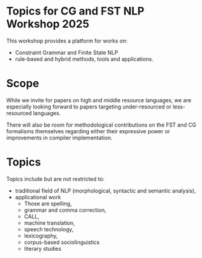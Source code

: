 # Topics for CG and FST NLP Workshop 2025

This workshop provides a platform for works on:

- Constraint Grammar and Finite State NLP
- rule-based and hybrid methods, tools and applications.

# Scope

While we invite for papers on high and middle resource languages, we are especially looking forward to papers targeting under-resourced or less-resourced languages. 

There will also be room for methodological contributions on the FST and CG formalisms themselves regarding either their expressive power or improvements in compiler implementation.

# Topics 

Topics include but are not restricted to:

- traditional field of NLP (morphological, syntactic and semantic analysis), 
- applicational work
	- Those are spelling, 
	- grammar and comma correction, 
	- CALL, 
	- machine translation, 
	- speech technology, 
	- lexicography, 
	- corpus-based sociolinguistics 
	- literary studies